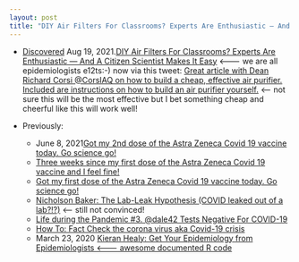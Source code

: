 ```yaml
---
layout: post
title: "DIY Air Filters For Classrooms? Experts Are Enthusiastic — And A Citizen Scientist Makes It Easy <--- we are all epidemiologists e12ts:-) now via this tweet: Great article with Dean Richard Corsi @CorsIAQ on how to build a cheap, effective air purifier. Included are instructions on how to build an air purifier yourself. <-- not sure this will be the most effective but I bet something cheap and cheerful like this will work well!"
---
```

* [Discovered](http://rolandtanglao.com/2020/07/29/p1-blogthis-checkvist-list-links-to-blog/) Aug 19, 2021.[DIY Air Filters For Classrooms? Experts Are Enthusiastic — And A Citizen Scientist Makes It Easy](https://www.wgbh.org/news/local-news/2021/08/17/diy-air-filters-for-classrooms-experts-are-enthusiastic-and-a-citizen-scientist-makes-it-easy) <--- we are all epidemiologists e12ts:-)  now via this tweet: [Great article with Dean Richard Corsi @CorsIAQ on how to build a cheap, effective air purifier. Included are instructions on how to build an air purifier yourself.](https://twitter.com/MCECSpdx/status/1428458829562322946) <-- not sure this will be the most effective but I bet something cheap and cheerful like this will work well!

* Previously:

  * June 8, 2021[Got my 2nd dose of the Astra Zeneca Covid 19 vaccine today. Go science go!](http://rolandtanglao.com/2021/06/08/p1-second-dose-astra-zeneca-covid19-vaccine-go-science-go/)        
  * [Three weeks since my first dose of the Astra Zeneca Covid 19 vaccine and I feel fine!](http://rolandtanglao.com/2021/04/30/p1-three-weeks-since-astra-zeneca-vaccination-and-feel-fine/)
  * [Got my first dose of the Astra Zeneca Covid 19 vaccine today. Go science go!](http://rolandtanglao.com/2021/04/08/p1-first-dose-astra-zeneca-covid-19-vaccine-go-science-go/)
  * [Nicholson Baker: The Lab-Leak Hypothesis (COVID leaked out of a lab?!?)](http://rolandtanglao.com/2021/01/13/p1-nicholson-baker-lab-leak-hypothesis/)  <-- still not convinced!
  * [Life during the Pandemic #3. @dale42 Tests Negative For COVID-19](http://rolandtanglao.com/2020/05/09/p1-over40-in-vancouver-pandemic-3-dale-tests-negative-covid-19/)        
  * [How To: Fact Check the corona virus aka Covid-19 crisis ](http://rolandtanglao.com/2020/02/25/p1-fact-checking-corona-virus/)        
  * March 23, 2020  [Kieran Healy: Get Your Epidemiology from Epidemiologists <--- awesome documented R code](http://rolandtanglao.com/2020/03/23/p1-kieran-healy-get-your-epidemiology-from-epidemiologists/)        
